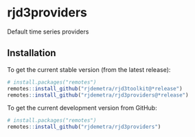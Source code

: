 # rjd3providers
Default time series providers

## Installation

To get the current stable version (from the latest release):

``` r
# install.packages("remotes")
remotes::install_github("rjdemetra/rjd3toolkit@*release")
remotes::install_github("rjdemetra/rjd3providers@*release")
```

To get the current development version from GitHub:

``` r
# install.packages("remotes")
remotes::install_github("rjdemetra/rjd3providers")
```
